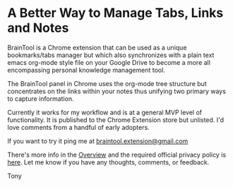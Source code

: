 # A Better Way to Manage Tabs, Links and Notes

BrainTool is a Chrome extension that can be used as a unique bookmarks/tabs manager but which also synchronizes with a plain text emacs org-mode style file on your Google Drive to become a more all encompassing personal knowledge management tool.

The BrainTool panel in Chrome uses the org-mode tree structure but concentrates on the links within your notes thus unifying two primary ways to capture information.

Currently it works for my workflow and is at a general MVP level of functionality. It is published to the Chrome Extension store but unlisted. I'd love comments from a handful of early adopters.

If you want to try it ping me at braintool.extension@gmail.com

There's more info in the [Overview](http://braintool.org/overview) and the required official privacy policy is [here](./BrainToolPrivacyPolicy.pdf). Let me know if you have any thoughts, comments, or feedback.

Tony
